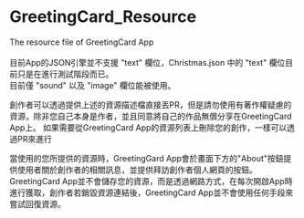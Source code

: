 # GreetingCard_Resource
The resource file of GreetingCard App<br/>
<br>
目前App的JSON引擎並不支援 "text" 欄位，Christmas.json 中的 "text" 欄位目前只是在進行測試階段而已。 <br/>
目前僅 "sound" 以及 "image" 欄位能被使用。 <br/>

創作者可以透過提供上述的資源描述檔直接丟PR，但是請勿使用有著作權疑慮的資源，除非您自己本身是作者，並且同意將自己的作品無償分享在GreetingCard App上。
如果需要從GreetingCard App的資源列表上刪除您的創作，一樣可以透過PR來進行<br/>

當使用的您所提供的資源時，GreetingGard App會於畫面下方的"About"按鈕提供使用者關於創作者的相關訊息，並提供拜訪創作者個人網頁的按鈕。GreetingCard App並不會儲存您的資源，而是透過網路方式，在每次開啟App時進行獲取，創作者若銷毀資源連結後，GreetingCard App並不會使用任何手段來嘗試回復資源。
